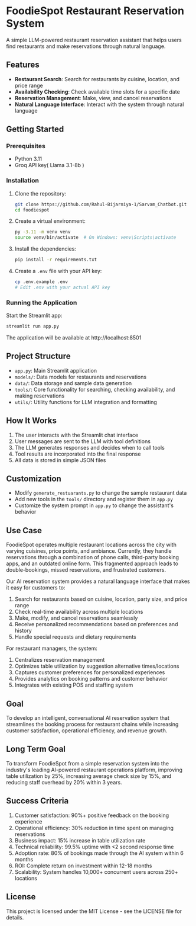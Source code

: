 # FoodieSpot Restaurant Reservation System

A simple LLM-powered restaurant reservation assistant that helps users find restaurants and make reservations through natural language.

## Features

- **Restaurant Search**: Search for restaurants by cuisine, location, and price range
- **Availability Checking**: Check available time slots for a specific date
- **Reservation Management**: Make, view, and cancel reservations
- **Natural Language Interface**: Interact with the system through natural language

## Getting Started

### Prerequisites

- Python 3.11
- Groq API key( Llama 3.1-8b )

### Installation

1. Clone the repository:
   ```bash
   git clone https://github.com/Rahul-Bijarniya-1/Sarvam_Chatbot.git
   cd foodiespot
   ```

2. Create a virtual environment:
   ```bash
   py -3.11 -m venv venv
   source venv/bin/activate  # On Windows: venv\Scripts\activate
   ```

3. Install the dependencies:
   ```bash
   pip install -r requirements.txt
   ```

4. Create a `.env` file with your API key:
   ```bash
   cp .env.example .env
   # Edit .env with your actual API key
   ```

### Running the Application

Start the Streamlit app:
```bash
streamlit run app.py
```

The application will be available at http://localhost:8501

## Project Structure

- `app.py`: Main Streamlit application
- `models/`: Data models for restaurants and reservations
- `data/`: Data storage and sample data generation
- `tools/`: Core functionality for searching, checking availability, and making reservations
- `utils/`: Utility functions for LLM integration and formatting

## How It Works

1. The user interacts with the Streamlit chat interface
2. User messages are sent to the LLM with tool definitions
3. The LLM generates responses and decides when to call tools
4. Tool results are incorporated into the final response
5. All data is stored in simple JSON files

## Customization

- Modify `generate_restuarants.py` to change the sample restaurant data
- Add new tools in the `tools/` directory and register them in `app.py`
- Customize the system prompt in `app.py` to change the assistant's behavior


## Use Case

FoodieSpot operates multiple restaurant locations across the city with varying cuisines, price points, and ambiance. Currently, they handle reservations through a combination of phone calls, third-party booking apps, and an outdated online form. This fragmented approach leads to double-bookings, missed reservations, and frustrated customers.

Our AI reservation system provides a natural language interface that makes it easy for customers to:

1. Search for restaurants based on cuisine, location, party size, and price range
2. Check real-time availability across multiple locations
3. Make, modify, and cancel reservations seamlessly
4. Receive personalized recommendations based on preferences and history
5. Handle special requests and dietary requirements

For restaurant managers, the system:

1. Centralizes reservation management
2. Optimizes table utilization by suggestion alternative times/locations
3. Captures customer preferences for personalized experiences
4. Provides analytics on booking patterns and customer behavior
5. Integrates with existing POS and staffing system

## Goal

To develop an intelligent, conversational AI reservation system that streamlines the booking process for restaurant chains while increasing customer satisfaction, operational efficiency, and revenue growth.

## Long Term Goal

To transform FoodieSpot from a simple reservation system into the industry's leading AI-powered restaurant operations platform, improving table utilization by 25%, increasing average check size by 15%, and reducing staff overhead by 20% within 3 years.

## Success Criteria

1. Customer satisfaction: 90%+ positive feedback on the booking experience
2. Operational efficiency: 30% reduction in time spent on managing reservations
3. Business impact: 15% increase in table utilization rate
4. Technical reliability: 99.5% uptime with <2 second response time
5. Adoption rate: 80% of bookings made through the AI system within 6 months
6. ROI: Complete return on investment within 12-18 months
7. Scalability: System handles 10,000+ concurrent users across 250+ locations

## License

This project is licensed under the MIT License - see the LICENSE file for details.